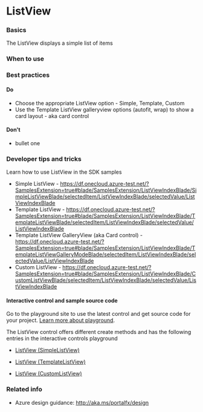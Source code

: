 ﻿# ListView

 
<a name="basics"></a>
### Basics
The ListView displays a simple list of items


<!-- TODO get an IMAGE to embed here -->

<!-- TODO get an SAMPLE CODE to embed here -->

 
<a name="when-to-use"></a>
### When to use


 
<a name="best-practices"></a>
### Best practices


<a name="best-practices-do"></a>
#### Do

* Choose the appropriate ListView option - Simple, Template, Custom
* Use the Template ListView galleryview options (autofit, wrap) to show a card layout - aka card control

<a name="best-practices-don-t"></a>
#### Don&#39;t

* bullet one



 
<a name="developer-tips-and-tricks"></a>
### Developer tips and tricks
Learn how to use ListView in the SDK samples

- Simple ListView - https://df.onecloud.azure-test.net/?SamplesExtension=true#blade/SamplesExtension/ListViewIndexBlade/SimpleListViewBlade/selectedItem/ListViewIndexBlade/selectedValue/ListViewIndexBlade
- Template ListView - https://df.onecloud.azure-test.net/?SamplesExtension=true#blade/SamplesExtension/ListViewIndexBlade/TemplateListViewBlade/selectedItem/ListViewIndexBlade/selectedValue/ListViewIndexBlade 
- Template ListView GalleryView (aka Card control) - https://df.onecloud.azure-test.net/?SamplesExtension=true#blade/SamplesExtension/ListViewIndexBlade/TemplateListViewGalleryModeBlade/selectedItem/ListViewIndexBlade/selectedValue/ListViewIndexBlade 
- Custom ListView - https://df.onecloud.azure-test.net/?SamplesExtension=true#blade/SamplesExtension/ListViewIndexBlade/CustomListViewBlade/selectedItem/ListViewIndexBlade/selectedValue/ListViewIndexBlade 




<a name="developer-tips-and-tricks-interactive-control-and-sample-source-code"></a>
#### Interactive control and sample source code
Go to the playground site to use the latest control and get source code for your project.  [Learn more about playground](./top-extensions-controls-playground.md).

The ListView control offers different create methods and has the following entries in the interactive controls playground

*  <a href="https://ms.portal.azure.com/?Microsoft_Azure_Playground=true#blade/Microsoft_Azure_Playground/ControlsIndexBlade/ListView_createSimpleListView_Playground" target="_blank">ListView (SimpleListView)</a>

*  <a href="https://ms.portal.azure.com/?Microsoft_Azure_Playground=true#blade/Microsoft_Azure_Playground/ControlsIndexBlade/ListView_createTemplateListView_Playground" target="_blank">ListView (TemplateListView)</a>

*  <a href="https://ms.portal.azure.com/?Microsoft_Azure_Playground=true#blade/Microsoft_Azure_Playground/ControlsIndexBlade/ListView_createCustomListView_Playground" target="_blank">ListView (CustomListView)</a>

 

 
<a name="related-info"></a>
### Related info

* Azure design guidance:  http://aka.ms/portalfx/design


